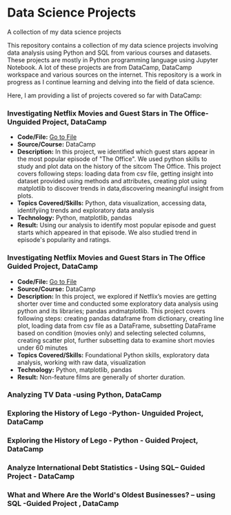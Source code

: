 # Data Science Projects
A collection of my data science projects

This repository contains a collection of my data science projects involving data analysis using Python and SQL from various courses and datasets. These projects are mostly in Python programming language using Jupyter Notebook. 
A lot of these projects are from DataCamp, DataCamp workspace and various sources on the internet. This repository is a work in progress as I continue learning and delving into the field of data science.

Here, I am providing a list of projects covered so far with DataCamp:

### Investigating Netflix Movies and Guest Stars in The Office- Unguided Project, DataCamp 
* **Code/File:** [Go to File](https://github.com/sadafaleem/data_science_projects/tree/main/Investigating%20Netflix%20Movies%20and%20Guest%20Stars%20in%20The%20Office%20Unguided)
*  **Source/Course:** DataCamp
*   **Description:** In this project, we identified which guest stars appear in the most popular episode of "The Office". We used python skills to study and plot data on the history of the sitcom The Office. 
This project covers following steps: loading data from csv file, getting insight into dataset provided using methods and attributes, creating plot using matplotlib to discover trends in data,discovering meaningful insight from plots.
* **Topics Covered/Skills:** Python, data visualization, accessing data, identifyiing trends and exploratory data analysis
* **Technology:**  Python, matplotlib, pandas
* **Result:** Using our analysis to identify most popular episode and guest starts which appeared in that episode. We also studied trend in episode's popularity and ratings.


###  Investigating Netflix Movies and Guest Stars in The Office Guided Project, DataCamp
* **Code/File:** [Go to File](https://github.com/sadafaleem/data_science_projects/tree/main/Investigating%20Netflix%20Movies%20and%20Guest%20Stars%20in%20The%20Office)
* **Source/Course:** DataCamp
* **Description:** In this project, we explored if Netflix’s movies are getting shorter over time and conducted some exploratory data analysis using python and its libraries; pandas andmatplotlib. This project covers following steps: creating pandas dataframe from dictionary, creating line plot, loading data from csv file as a DataFrame, subsetting DataFrame based on condition (movies only)  and selecting selected columns, creating scatter plot, further subsetting data to examine short movies under 60 minutes 
* **Topics Covered/Skills:** Foundational Python skills, exploratory data analysis, working with raw data, visualization
* **Technology:**  Python, matplotlib, pandas
* **Result:** Non-feature films are generally of shorter duration.


### Analyzing TV Data -using Python, DataCamp
### Exploring the History of Lego -Python- Unguided Project, DataCamp
### Exploring the History of Lego - Python - Guided Project, DataCamp
### Analyze International Debt Statistics - Using SQL– Guided Project - DataCamp
###	What and Where Are the World's Oldest Businesses? – using SQL -Guided Project , DataCamp
